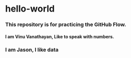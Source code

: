 # hello-world

### This repository is for practicing the GitHub Flow.

#### I am Vinu Vanathayan, Like to speak with numbers. 


### I am Jason, I like data
